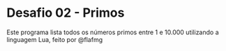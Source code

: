 # Desafio 02 - Primos

Este programa lista todos os números primos entre 1 e 10.000 utilizando a linguagem Lua, feito por @flafmg
